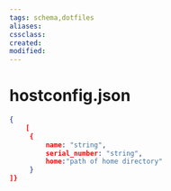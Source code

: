 ```yaml
---
tags: schema,dotfiles
aliases:
cssclass:
created:
modified:
---
```

# hostconfig.json

```json
{
	[
	 {
		 name: "string",
		 serial_number: "string",
		 home:"path of home directory"
	 }
]}
```